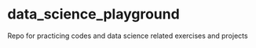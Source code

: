 # data_science_playground
Repo for practicing codes and data science related exercises and projects
